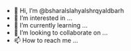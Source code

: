 - 👋 Hi, I’m @bsharalslahyalshrqyaldbarh
- 👀 I’m interested in ...
- 🌱 I’m currently learning ...
- 💞️ I’m looking to collaborate on ...
- 📫 How to reach me ...

<!---
bsharalslahyalshrqyaldbarh/bsharalslahyalshrqyaldbarh is a ✨ special ✨ repository because its `README.md` (this file) appears on your GitHub profile.
You can click the Preview link to take a look at your changes.
--->
